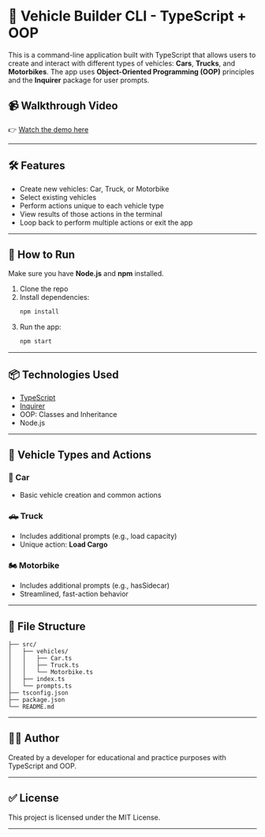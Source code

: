 # 🚗 Vehicle Builder CLI - TypeScript + OOP

This is a command-line application built with TypeScript that allows users to create and interact with different types of vehicles: **Cars**, **Trucks**, and **Motorbikes**. The app uses **Object-Oriented Programming (OOP)** principles and the **Inquirer** package for user prompts.

## 📹 Walkthrough Video

👉 [Watch the demo here](https://app.screencastify.com/v3/watch/Qn7kTSB3SKa02WLhZoos)

---

## 🛠 Features

- Create new vehicles: Car, Truck, or Motorbike
- Select existing vehicles
- Perform actions unique to each vehicle type
- View results of those actions in the terminal
- Loop back to perform multiple actions or exit the app

---

## 🚀 How to Run

Make sure you have **Node.js** and **npm** installed.

1. Clone the repo
2. Install dependencies:
   ```bash
   npm install
   ```
3. Run the app:
   ```bash
   npm start
   ```

---

## 📦 Technologies Used

- [TypeScript](https://www.typescriptlang.org/)
- [Inquirer](https://www.npmjs.com/package/inquirer)
- OOP: Classes and Inheritance
- Node.js

---

## 🧱 Vehicle Types and Actions

### 🚙 Car
- Basic vehicle creation and common actions

### 🛻 Truck
- Includes additional prompts (e.g., load capacity)
- Unique action: **Load Cargo**

### 🏍 Motorbike
- Includes additional prompts (e.g., hasSidecar)
- Streamlined, fast-action behavior

---

## 📁 File Structure

```
├── src/
│   ├── vehicles/
│   │   ├── Car.ts
│   │   ├── Truck.ts
│   │   └── Motorbike.ts
│   ├── index.ts
│   └── prompts.ts
├── tsconfig.json
├── package.json
└── README.md
```

---

## 🧑‍💻 Author

Created by a developer for educational and practice purposes with TypeScript and OOP.

---

## ✅ License

This project is licensed under the MIT License.

---
